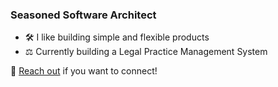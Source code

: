 ### Seasoned Software Architect

- 🛠️ I like building simple and flexible products
- ⚖️ Currently building a Legal Practice Management System

💬 [Reach out](https://linktr.ee/tavakyan) if you want to connect!
